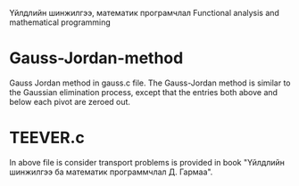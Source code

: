 Үйлдлийн шинжилгээ, математик програмчлал
Functional analysis and mathematical programming
# Gauss-Jordan-method
Gauss Jordan method in gauss.c file.
The Gauss-Jordan method is similar to the Gaussian elimination process, except that the entries both above and below each pivot are zeroed out. 

# TEEVER.c 
In above file is consider transport problems is provided in book "Үйлдлийн шинжилгээ ба математик программчлал Д. Гармаа".
